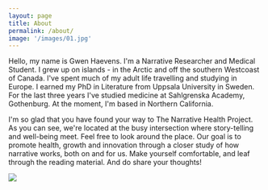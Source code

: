 ```yaml
---
layout: page
title: About
permalink: /about/
image: '/images/01.jpg'
---
```


Hello, my name is Gwen Haevens. I'm a Narrative Researcher and Medical Student. I grew up on islands - in the Arctic and off the southern Westcoast of Canada. I've spent much of my adult life travelling and studying in Europe. I earned my PhD in Literature from Uppsala University in Sweden. For the last three years I've studied medicine at Sahlgrenska Academy, Gothenburg. At the moment, I'm based in Northern California. 



I'm so glad that you have found your way to The Narrative Health Project. As you can see, we're located at the busy intersection where story-telling and well-being meet. Feel free to look around the place. Our goal is to promote health, growth and innovation through a closer study of how narrative works, both on and for us. Make yourself comfortable, and leaf through the reading material.
And do share your thoughts! 

<div class="gallery-box">
  <div class="gallery">
    <img src=">
    <img src=">
    <img src=">
  </div>
  









